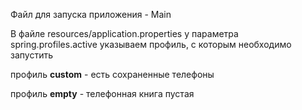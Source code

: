 Файл для запуска приложения - Main

В файле resources/application.properties у параметра spring.profiles.active указываем профиль, с которым необходимо запустить

профиль **custom** - есть сохраненные телефоны

профиль **empty** - телефонная книга пустая